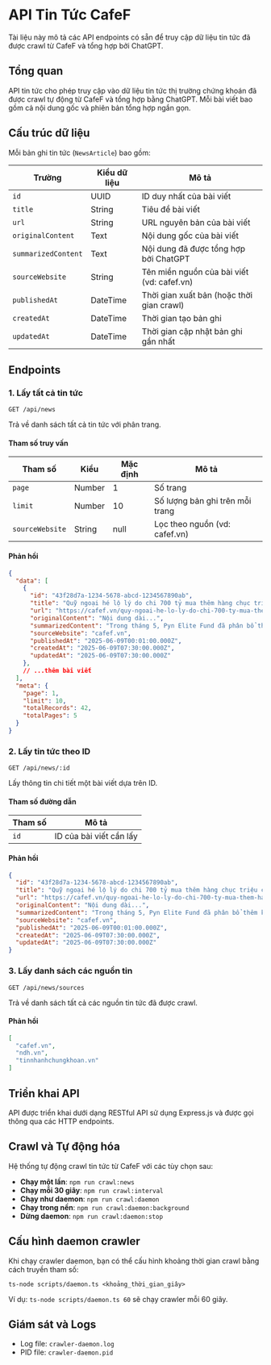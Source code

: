 # API Tin Tức CafeF

Tài liệu này mô tả các API endpoints có sẵn để truy cập dữ liệu tin tức đã được crawl từ CafeF và tổng hợp bởi ChatGPT.

## Tổng quan

API tin tức cho phép truy cập vào dữ liệu tin tức thị trường chứng khoán đã được crawl tự động từ CafeF và tổng hợp bằng ChatGPT. Mỗi bài viết bao gồm cả nội dung gốc và phiên bản tổng hợp ngắn gọn.

## Cấu trúc dữ liệu

Mỗi bản ghi tin tức (`NewsArticle`) bao gồm:

| Trường | Kiểu dữ liệu | Mô tả |
|--------|--------------|-------|
| `id` | UUID | ID duy nhất của bài viết |
| `title` | String | Tiêu đề bài viết |
| `url` | String | URL nguyên bản của bài viết |
| `originalContent` | Text | Nội dung gốc của bài viết |
| `summarizedContent` | Text | Nội dung đã được tổng hợp bởi ChatGPT |
| `sourceWebsite` | String | Tên miền nguồn của bài viết (vd: cafef.vn) |
| `publishedAt` | DateTime | Thời gian xuất bản (hoặc thời gian crawl) |
| `createdAt` | DateTime | Thời gian tạo bản ghi |
| `updatedAt` | DateTime | Thời gian cập nhật bản ghi gần nhất |

## Endpoints

### 1. Lấy tất cả tin tức

```
GET /api/news
```

Trả về danh sách tất cả tin tức với phân trang.

#### Tham số truy vấn

| Tham số | Kiểu | Mặc định | Mô tả |
|---------|-----|----------|-------|
| `page` | Number | 1 | Số trang |
| `limit` | Number | 10 | Số lượng bản ghi trên mỗi trang |
| `sourceWebsite` | String | null | Lọc theo nguồn (vd: cafef.vn) |

#### Phản hồi

```json
{
  "data": [
    {
      "id": "43f28d7a-1234-5678-abcd-1234567890ab",
      "title": "Quỹ ngoại hé lộ lý do chi 700 tỷ mua thêm hàng chục triệu cổ phiếu MBB",
      "url": "https://cafef.vn/quy-ngoai-he-lo-ly-do-chi-700-ty-mua-them-hang-chuc-trieu-co-phieu-mbb-20250609000123.chn",
      "originalContent": "Nội dung dài...",
      "summarizedContent": "Trong tháng 5, Pyn Elite Fund đã phân bổ thêm khoảng 3% danh mục (700 tỷ đồng) vào cổ phiếu MBB, nâng tỷ trọng lên 12,4%.",
      "sourceWebsite": "cafef.vn",
      "publishedAt": "2025-06-09T00:01:00.000Z",
      "createdAt": "2025-06-09T07:30:00.000Z",
      "updatedAt": "2025-06-09T07:30:00.000Z"
    },
    // ...thêm bài viết
  ],
  "meta": {
    "page": 1,
    "limit": 10,
    "totalRecords": 42,
    "totalPages": 5
  }
}
```

### 2. Lấy tin tức theo ID

```
GET /api/news/:id
```

Lấy thông tin chi tiết một bài viết dựa trên ID.

#### Tham số đường dẫn

| Tham số | Mô tả |
|---------|-------|
| `id` | ID của bài viết cần lấy |

#### Phản hồi

```json
{
  "id": "43f28d7a-1234-5678-abcd-1234567890ab",
  "title": "Quỹ ngoại hé lộ lý do chi 700 tỷ mua thêm hàng chục triệu cổ phiếu MBB",
  "url": "https://cafef.vn/quy-ngoai-he-lo-ly-do-chi-700-ty-mua-them-hang-chuc-trieu-co-phieu-mbb-20250609000123.chn",
  "originalContent": "Nội dung dài...",
  "summarizedContent": "Trong tháng 5, Pyn Elite Fund đã phân bổ thêm khoảng 3% danh mục (700 tỷ đồng) vào cổ phiếu MBB, nâng tỷ trọng lên 12,4%.",
  "sourceWebsite": "cafef.vn",
  "publishedAt": "2025-06-09T00:01:00.000Z",
  "createdAt": "2025-06-09T07:30:00.000Z",
  "updatedAt": "2025-06-09T07:30:00.000Z"
}
```

### 3. Lấy danh sách các nguồn tin

```
GET /api/news/sources
```

Trả về danh sách tất cả các nguồn tin tức đã được crawl.

#### Phản hồi

```json
[
  "cafef.vn",
  "ndh.vn",
  "tinnhanhchungkhoan.vn"
]
```

## Triển khai API

API được triển khai dưới dạng RESTful API sử dụng Express.js và được gọi thông qua các HTTP endpoints.

## Crawl và Tự động hóa

Hệ thống tự động crawl tin tức từ CafeF với các tùy chọn sau:

- **Chạy một lần**: `npm run crawl:news`
- **Chạy mỗi 30 giây**: `npm run crawl:interval`
- **Chạy như daemon**: `npm run crawl:daemon`
- **Chạy trong nền**: `npm run crawl:daemon:background`
- **Dừng daemon**: `npm run crawl:daemon:stop`

## Cấu hình daemon crawler

Khi chạy crawler daemon, bạn có thể cấu hình khoảng thời gian crawl bằng cách truyền tham số:

```
ts-node scripts/daemon.ts <khoảng_thời_gian_giây>
```

Ví dụ: `ts-node scripts/daemon.ts 60` sẽ chạy crawler mỗi 60 giây.

## Giám sát và Logs

- Log file: `crawler-daemon.log`
- PID file: `crawler-daemon.pid` 